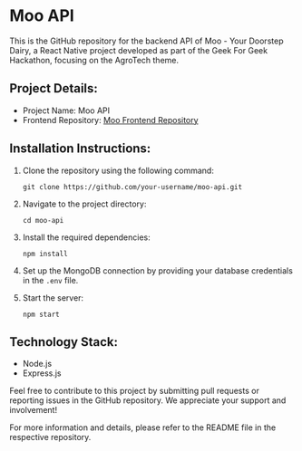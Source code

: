 # Moo API

This is the GitHub repository for the backend API of Moo - Your Doorstep Dairy, a React Native project developed as part of the Geek For Geek Hackathon, focusing on the AgroTech theme.

## Project Details:
- Project Name: Moo API
- Frontend Repository: [Moo Frontend Repository](https://github.com/tr1ten/moo)



## Installation Instructions:

1. Clone the repository using the following command:
   ```
   git clone https://github.com/your-username/moo-api.git
   ```

2. Navigate to the project directory:
   ```
   cd moo-api
   ```

3. Install the required dependencies:
   ```
   npm install
   ```

4. Set up the MongoDB connection by providing your database credentials in the `.env` file.

5. Start the server:
   ```
   npm start
   ```

## Technology Stack:
- Node.js
- Express.js


Feel free to contribute to this project by submitting pull requests or reporting issues in the GitHub repository. We appreciate your support and involvement!

For more information and details, please refer to the README file in the respective repository.